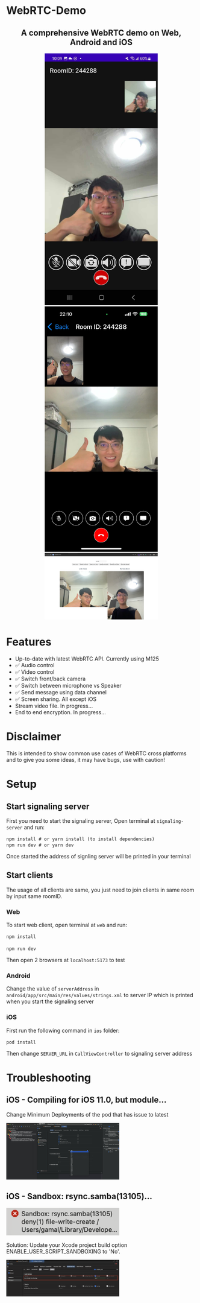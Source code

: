 # WebRTC-Demo
<div align="center">
<h2>A comprehensive WebRTC demo on Web, Android and iOS</h2>

<img src="images/android.jpeg" width="300" />
<img src="images/ios.jpeg" width="300" />
<img src="images/desktop.jpg" width="300" />
</div>
 
# Features
- Up-to-date with latest WebRTC API. Currently using M125
- ✅ Audio control
- ✅ Video control
- ✅ Switch front/back camera
- ✅ Switch between microphone vs Speaker
- ✅ Send message using data channel
- ✅ Screen sharing. All except iOS
- Stream video file. In progress...
- End to end encryption. In progress...

# Disclaimer
This is intended to show common use cases of WebRTC cross platforms and to give you some ideas, it may have bugs, use with caution!

# Setup
## Start signaling server
First you need to start the signaling server, Open terminal at `signaling-server` and run:
```
npm install # or yarn install (to install dependencies)
npm run dev # or yarn dev
```
Once started the address of signling server will be printed in your terminal

## Start clients
The usage of all clients are same, you just need to join clients in same room by input same roomID.

### Web
To start web client, open terminal at `web` and run:
```
npm install

npm run dev
```
Then open 2 browsers at `localhost:5173` to test

### Android 

Change the value of `serverAddress` in `android/app/src/main/res/values/strings.xml` to server IP which is printed when you start the signaling server

### iOS

First run the following command in `ios` folder:
```
pod install
```

Then change `SERVER_URL` in `CallViewController` to signaling server address

# Troubleshooting

## iOS - Compiling for iOS 11.0, but module...

Change Minimum Deployments of the pod that has issue to latest

<img src="images/ios_issue_1.jpeg" width="300" />

## iOS - Sandbox: rsync.samba(13105)...

<img src="images/ios_issue_2.png" width="300" />


Solution: Update your Xcode project build option ENABLE_USER_SCRIPT_SANDBOXING to 'No'.

<img src="images/ios_issue_2_solution.png" width="300" />
